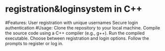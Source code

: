 # registration&loginsystem in C++ 
#Features:
User registration with unique usernames
Secure login authentication
#Usage:
Clone the repository to your local machine.
Compile the source code using a C++ compiler (e.g., g++).
Run the compiled executable.
Choose between registration and login options.
Follow the prompts to register or log in.
